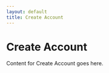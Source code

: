 ```yaml
---
layout: default
title: Create Account
---
```


# Create Account

Content for Create Account goes here.
